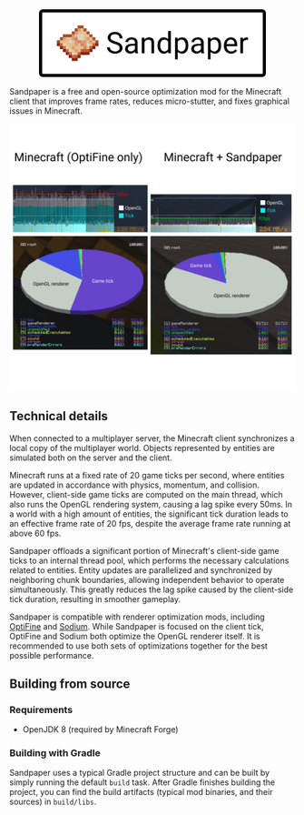 <div align="center">
	<img width="400" src="sandpaper.svg">
</div>

Sandpaper is a free and open-source optimization mod for the Minecraft client that improves frame rates, reduces micro-stutter, and fixes graphical issues in Minecraft.

![Minecraft rendering graph](graph.png)

## Technical details

When connected to a multiplayer server, the Minecraft client synchronizes a local copy of the multiplayer world. Objects represented by entities are simulated both on the server and the client.

Minecraft runs at a fixed rate of 20 game ticks per second, where entities are updated in accordance with physics, momentum, and collision. However, client-side game ticks are computed on the main thread, which also runs the OpenGL rendering system, causing a lag spike every 50ms. In a world with a high amount of entities, the significant tick duration leads to an effective frame rate of 20 fps, despite the average frame rate running at above 60 fps. 

Sandpaper offloads a significant portion of Minecraft's client-side game ticks to an internal thread pool, which performs the necessary calculations related to entities. Entity updates are parallelized and synchronized by neighboring chunk boundaries, allowing independent behavior to operate simultaneously. This greatly reduces the lag spike caused by the client-side tick duration, resulting in smoother gameplay.

Sandpaper is compatible with renderer optimization mods, including [OptiFine](https://optifine.net/home) and [Sodium](https://modrinth.com/mod/sodium). While Sandpaper is focused on the client tick, OptiFine and Sodium both optimize the OpenGL renderer itself. It is recommended to use both sets of optimizations together for the best possible performance.

## Building from source

### Requirements

- OpenJDK 8 (required by Minecraft Forge)

### Building with Gradle

Sandpaper uses a typical Gradle project structure and can be built by simply running the default `build` task. After Gradle finishes building the project, you can find the build artifacts (typical mod binaries, and their sources) in `build/libs`.
